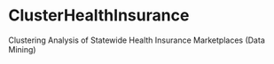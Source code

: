 # ClusterHealthInsurance
Clustering Analysis of Statewide Health Insurance Marketplaces (Data Mining)
